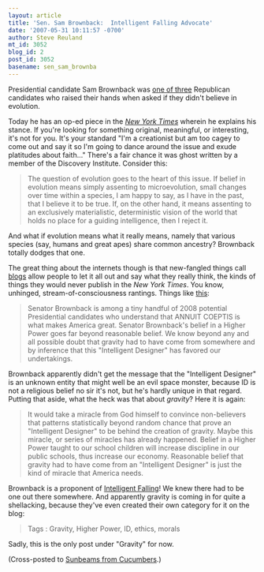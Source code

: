 ```yaml
---
layout: article
title: 'Sen. Sam Brownback:  Intelligent Falling Advocate'
date: '2007-05-31 10:11:57 -0700'
author: Steve Reuland
mt_id: 3052
blog_id: 2
post_id: 3052
basename: sen_sam_brownba
---
```

Presidential candidate Sam Brownback was [one of three](http://www.pandasthumb.org/archives/2007/05/the_republicans.html) Republican candidates who raised their hands when asked if they didn't believe in evolution.

Today he has an op-ed piece in the _[New York Times](http://www.nytimes.com/2007/05/31/opinion/31brownback.html?_r=1&amp;n=Top%2fReference%2fTimes%20Topics%2fPeople%2fB%2fBrownback%2c%20Sam&amp;oref=slogin)_ wherein he explains his stance.  If you're looking for something original, meaningful, or interesting, it's not for you.  It's your standard "I'm a creationist but am too cagey to come out and say it so I'm going to dance around the issue and exude platitudes about faith..."  There's a fair chance it was ghost written by a member of the Discovery Institute.  Consider this:

> The question of evolution goes to the heart of this issue. If belief in evolution means simply assenting to microevolution, small changes over time within a species, I am happy to say, as I have in the past, that I believe it to be true. If, on the other hand, it means assenting to an exclusively materialistic, deterministic vision of the world that holds no place for a guiding intelligence, then I reject it.

And what if evolution means what it really means, namely that various species (say, humans and great apes) share common ancestry?  Brownback totally dodges that one.    

The great thing about the internets though is that new-fangled things call [blogs](http://sambrownback.goingon.com/homepage) allow people to let it all out and say what they really think, the kinds of things they would never publish in the _New York Times_.  You know, unhinged, stream-of-consciousness rantings.  Things like [this](http://sambrownback.goingon.com/permalink/post/13069):

> Senator Brownback is among a tiny handful of 2008 potential Presidential candidates who understand that ANNUIT COEPTIS is what makes America great. Senator Brownback's belief in a Higher Power goes far beyond reasonable belief. We know beyond any and all possible doubt that gravity had to have come from somewhere and by inference that this "Intelligent Designer" has favored our undertakings.

Brownback apparently didn't get the message that the "Intelligent Designer" is an unknown entity that might well be an evil space monster, because ID is not a religious belief no sir it's not, but he's hardly unique in that regard.  Putting that aside, what the heck was that about _gravity_?  Here it is again:

> It would take a miracle from God himself to convince non-believers that patterns statistically beyond random chance that prove an "Intelligent Designer" to be behind the creation of gravity.  Maybe this miracle, or series of miracles has already happened. Belief in a Higher Power taught to our school children will increase discipline in our public schools, thus increase our economy. Reasonable belief that gravity had to have come from an "Intelligent Designer" is just the kind of miracle that America needs.

Brownback is a proponent of [Intelligent Falling](http://www.theonion.com/content/node/39512)!  We knew there had to be one out there somewhere.  And apparently gravity is coming in for quite a shellacking, because they've even created their own category for it on the blog:   

> Tags : Gravity, Higher Power, ID, ethics, morals 

Sadly, this is the only post under "Gravity" for now.        

(Cross-posted to [Sunbeams from Cucumbers](http://stevereuland.blogspot.com/2007/05/sen-sam-brownback-intelligent-falling.html).)

